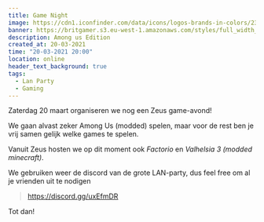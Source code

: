 ```yaml
---
title: Game Night
image: https://cdn1.iconfinder.com/data/icons/logos-brands-in-colors/231/among-us-player-red-512.png
banner: https://britgamer.s3.eu-west-1.amazonaws.com/styles/full_width_image/s3/2020-09/among-us-banner.jpg?itok=63IbKahh
description: Among us Edition
created_at: 20-03-2021
time: "20-03-2021 20:00"
location: online
header_text_background: true
tags:
  - Lan Party
  - Gaming
---
```


Zaterdag 20 maart organiseren we nog een Zeus game-avond!

We gaan alvast zeker Among Us (modded) spelen, maar voor de rest ben je vrij samen gelijk welke games te spelen.

Vanuit Zeus hosten we op dit moment ook _Factorio_ en _Valhelsia 3 (modded minecraft)_.

We gebruiken weer de discord van de grote LAN-party, dus feel free om al je vrienden uit te nodigen

> https://discord.gg/uxEfmDR

Tot dan!
